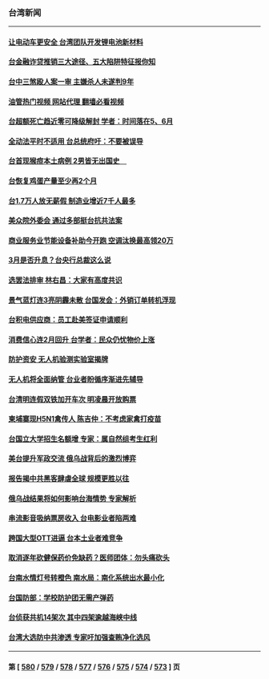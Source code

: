 ### 台湾新闻
---
#### [让电动车更安全 台湾团队开发锂电池新材料](../../pages/ncid1349361/n13940774.md?03020445) 
#### [台金融诈贷推销三大途径、五大陷阱特征报你知](../../pages/ncid1349361/n13940798.md?03020445) 
#### [台中三煞殴人案一审 主嫌杀人未遂判9年](../../pages/ncid1349361/n13940816.md?03020445) 
#### [油管热门视频 网站代理 翻墙必看视频](http://138.2.39.72:81/youtube.html?epic-marker?03020445)
#### [台超额死亡趋近零可降级解封 学者：时间落在5、6月](../../pages/ncid1349361/n13940814.md?03020445) 
#### [全动法平时不适用 台总统府吁：不要被误导](../../pages/ncid1349361/n13940793.md?03020445) 
#### [台首现猴痘本土病例 2男皆无出国史　](../../pages/ncid1349361/n13940819.md?03020445) 
#### [台恢复鸡蛋产量至少再2个月](../../pages/ncid1349361/n13940822.md?03020445) 
#### [台1.7万人放无薪假 制造业增近7千人最多](../../pages/ncid1349361/n13940815.md?03020445) 
#### [美众院外委会 通过多部挺台抗共法案](../../pages/ncid1349361/n13940771.md?03020445) 
#### [商业服务业节能设备补助今开跑 空调汰换最高领20万](../../pages/ncid1349361/n13940737.md?03020445) 
#### [3月是否升息？台央行总裁这么说](../../pages/ncid1349361/n13940735.md?03020445) 
#### [选罢法排审 林右昌：大家有高度共识](../../pages/ncid1349361/n13940739.md?03020445) 
#### [景气蓝灯连3亮阴霾未散 台国发会：外销订单转机浮现](../../pages/ncid1349361/n13940743.md?03020445) 
#### [台积电供应商：员工赴美签证申请顺利](../../pages/ncid1349361/n13940738.md?03020445) 
#### [消费信心连2月回升 台学者：民众仍忧物价上涨](../../pages/ncid1349361/n13940746.md?03020445) 
#### [防护资安 无人机验测实验室揭牌](../../pages/ncid1349361/n13940690.md?03020445) 
#### [无人机将全面纳管 台业者盼循序渐进先辅导](../../pages/ncid1349361/n13940689.md?03020445) 
#### [台清明连假双铁加开车次 明凌晨开放购票](../../pages/ncid1349361/n13940679.md?03020445) 
#### [柬埔寨现H5N1禽传人 陈吉仲：不考虑家禽打疫苗](../../pages/ncid1349361/n13940639.md?03020445) 
#### [台国立大学招生名额增 专家：属自然组考生红利](../../pages/ncid1349361/n13940665.md?03020445) 
#### [美台提升军政交流 俄乌战背后的激烈博弈](../../pages/ncid1349361/n13940114.md?03020445) 
#### [报告揭中共黑客肆虐全球 规模更胜以往](../../pages/ncid1349361/n13940438.md?03020445) 
#### [俄乌战结果将如何影响台海情势 专家解析](../../pages/ncid1349361/n13939940.md?03020445) 
#### [串流影音吸纳票房收入 台电影业者陷两难](../../pages/ncid1349361/n13940060.md?03020445) 
#### [跨国大型OTT进逼 台本土业者难竞争](../../pages/ncid1349361/n13940062.md?03020445) 
#### [取消逐年砍健保药价免缺药？医师团体：勿头痛砍头](../../pages/ncid1349361/n13940074.md?03020445) 
#### [台南水情灯号转橙色 南水局：南化系统出水最小化](../../pages/ncid1349361/n13940072.md?03020445) 
#### [台国防部：学校防护团无需产弹药](../../pages/ncid1349361/n13940033.md?03020445) 
#### [台侦获共机14架次 其中四架逾越海峡中线](../../pages/ncid1349361/n13939991.md?03020445) 
#### [台湾大选防中共渗透 专家吁加强查贿净化选风](../../pages/ncid1349361/n13938523.md?03020445) 

---
#### 第 [ [580](./580.md?03020445) / [579](./579.md?03020445) / [578](./578.md?03020445) / [577](./577.md?03020445) / [576](./576.md?03020445) / [575](./575.md?03020445) / [574](./574.md?03020445) / [573](./573.md?03020445) ] 页
